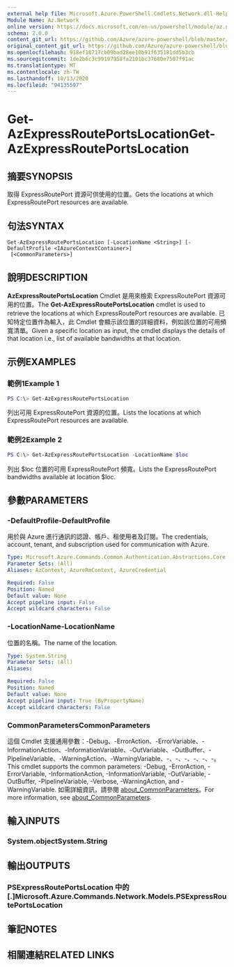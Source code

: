 ```yaml
---
external help file: Microsoft.Azure.PowerShell.Cmdlets.Network.dll-Help.xml
Module Name: Az.Network
online version: https://docs.microsoft.com/en-us/powershell/module/az.network/get-azexpressrouteportslocation
schema: 2.0.0
content_git_url: https://github.com/Azure/azure-powershell/blob/master/src/Network/Network/help/Get-AzExpressRoutePortsLocation.md
original_content_git_url: https://github.com/Azure/azure-powershell/blob/master/src/Network/Network/help/Get-AzExpressRoutePortsLocation.md
ms.openlocfilehash: 918ef18717cb09bad28ee10b91f635181dd5b3cb
ms.sourcegitcommit: 1de2b6c3c99197958fa2101bc37680e7507f91ac
ms.translationtype: MT
ms.contentlocale: zh-TW
ms.lasthandoff: 10/13/2020
ms.locfileid: "94135597"
---
```

# <span data-ttu-id="93af9-101">Get-AzExpressRoutePortsLocation</span><span class="sxs-lookup"><span data-stu-id="93af9-101">Get-AzExpressRoutePortsLocation</span></span>

## <span data-ttu-id="93af9-102">摘要</span><span class="sxs-lookup"><span data-stu-id="93af9-102">SYNOPSIS</span></span>
<span data-ttu-id="93af9-103">取得 ExpressRoutePort 資源可供使用的位置。</span><span class="sxs-lookup"><span data-stu-id="93af9-103">Gets the locations at which ExpressRoutePort resources are available.</span></span>

## <span data-ttu-id="93af9-104">句法</span><span class="sxs-lookup"><span data-stu-id="93af9-104">SYNTAX</span></span>

```
Get-AzExpressRoutePortsLocation [-LocationName <String>] [-DefaultProfile <IAzureContextContainer>]
 [<CommonParameters>]
```

## <span data-ttu-id="93af9-105">說明</span><span class="sxs-lookup"><span data-stu-id="93af9-105">DESCRIPTION</span></span>
<span data-ttu-id="93af9-106">**AzExpressRoutePortsLocation** Cmdlet 是用來檢索 ExpressRoutePort 資源可用的位置。</span><span class="sxs-lookup"><span data-stu-id="93af9-106">The **Get-AzExpressRoutePortsLocation** cmdlet is used to retrieve the locations at which ExpressRoutePort resources are available.</span></span> <span data-ttu-id="93af9-107">已知特定位置作為輸入，此 Cmdlet 會顯示該位置的詳細資料，例如該位置的可用頻寬清單。</span><span class="sxs-lookup"><span data-stu-id="93af9-107">Given a specific location as input, the cmdlet displays the details of that location i.e., list of available bandwidths at that location.</span></span>

## <span data-ttu-id="93af9-108">示例</span><span class="sxs-lookup"><span data-stu-id="93af9-108">EXAMPLES</span></span>

### <span data-ttu-id="93af9-109">範例1</span><span class="sxs-lookup"><span data-stu-id="93af9-109">Example 1</span></span>
```powershell
PS C:\> Get-AzExpressRoutePortsLocation
```

<span data-ttu-id="93af9-110">列出可用 ExpressRoutePort 資源的位置。</span><span class="sxs-lookup"><span data-stu-id="93af9-110">Lists the locations at which ExpressRoutePort resources are available.</span></span>

### <span data-ttu-id="93af9-111">範例2</span><span class="sxs-lookup"><span data-stu-id="93af9-111">Example 2</span></span>
```powershell
PS C:\> Get-AzExpressRoutePortsLocation -LocationName $loc
```

<span data-ttu-id="93af9-112">列出 $loc 位置的可用 ExpressRoutePort 頻寬。</span><span class="sxs-lookup"><span data-stu-id="93af9-112">Lists the ExpressRoutePort bandwidths available at location $loc.</span></span>

## <span data-ttu-id="93af9-113">參數</span><span class="sxs-lookup"><span data-stu-id="93af9-113">PARAMETERS</span></span>

### <span data-ttu-id="93af9-114">-DefaultProfile</span><span class="sxs-lookup"><span data-stu-id="93af9-114">-DefaultProfile</span></span>
<span data-ttu-id="93af9-115">用於與 Azure 進行通訊的認證、帳戶、租使用者及訂閱。</span><span class="sxs-lookup"><span data-stu-id="93af9-115">The credentials, account, tenant, and subscription used for communication with Azure.</span></span>

```yaml
Type: Microsoft.Azure.Commands.Common.Authentication.Abstractions.Core.IAzureContextContainer
Parameter Sets: (All)
Aliases: AzContext, AzureRmContext, AzureCredential

Required: False
Position: Named
Default value: None
Accept pipeline input: False
Accept wildcard characters: False
```

### <span data-ttu-id="93af9-116">-LocationName</span><span class="sxs-lookup"><span data-stu-id="93af9-116">-LocationName</span></span>
<span data-ttu-id="93af9-117">位置的名稱。</span><span class="sxs-lookup"><span data-stu-id="93af9-117">The name of the location.</span></span>

```yaml
Type: System.String
Parameter Sets: (All)
Aliases:

Required: False
Position: Named
Default value: None
Accept pipeline input: True (ByPropertyName)
Accept wildcard characters: False
```

### <span data-ttu-id="93af9-118">CommonParameters</span><span class="sxs-lookup"><span data-stu-id="93af9-118">CommonParameters</span></span>
<span data-ttu-id="93af9-119">這個 Cmdlet 支援通用參數：-Debug、-ErrorAction、-ErrorVariable、-InformationAction、-InformationVariable、-OutVariable、-OutBuffer、-PipelineVariable、-WarningAction、-WarningVariable、-、-、-、-、-、-。</span><span class="sxs-lookup"><span data-stu-id="93af9-119">This cmdlet supports the common parameters: -Debug, -ErrorAction, -ErrorVariable, -InformationAction, -InformationVariable, -OutVariable, -OutBuffer, -PipelineVariable, -Verbose, -WarningAction, and -WarningVariable.</span></span> <span data-ttu-id="93af9-120">如需詳細資訊，請參閱 [about_CommonParameters](http://go.microsoft.com/fwlink/?LinkID=113216)。</span><span class="sxs-lookup"><span data-stu-id="93af9-120">For more information, see [about_CommonParameters](http://go.microsoft.com/fwlink/?LinkID=113216).</span></span>

## <span data-ttu-id="93af9-121">輸入</span><span class="sxs-lookup"><span data-stu-id="93af9-121">INPUTS</span></span>

### <span data-ttu-id="93af9-122">System.object</span><span class="sxs-lookup"><span data-stu-id="93af9-122">System.String</span></span>

## <span data-ttu-id="93af9-123">輸出</span><span class="sxs-lookup"><span data-stu-id="93af9-123">OUTPUTS</span></span>

### <span data-ttu-id="93af9-124">PSExpressRoutePortsLocation 中的 [.]</span><span class="sxs-lookup"><span data-stu-id="93af9-124">Microsoft.Azure.Commands.Network.Models.PSExpressRoutePortsLocation</span></span>

## <span data-ttu-id="93af9-125">筆記</span><span class="sxs-lookup"><span data-stu-id="93af9-125">NOTES</span></span>

## <span data-ttu-id="93af9-126">相關連結</span><span class="sxs-lookup"><span data-stu-id="93af9-126">RELATED LINKS</span></span>
